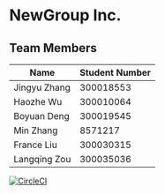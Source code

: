# NewGroup Inc.

## Team Members

| Name | Student Number |
| --- | --- |
| Jingyu Zhang | 300018553  |
| Haozhe Wu | 300010064  |
| Boyuan Deng | 300019545 |
| Min Zhang | 8571217 |
| France Liu | 300030315 |
| Langqing Zou | 300035036 |



[![CircleCI](https://circleci.com/gh/HaozheWu/project-lab01-new-group-1.svg?style=svg)](https://circleci.com/gh/HaozheWu/project-lab01-new-group-1)

